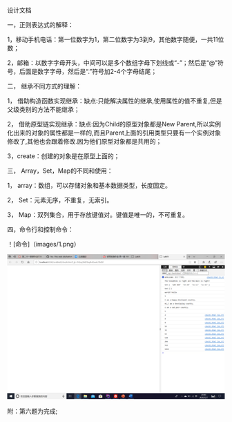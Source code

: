 设计文档

一，正则表达式的解释：

1，移动手机电话：第一位数字为1，第二位数字为3到9，其他数字随便，一共11位数；

2，邮箱：以数字字母开头，中间可以是多个数组字母下划线或“-”；然后是“@”符号，后面是数字字母，然后是“.”符号加2-4个字母结尾；

二，	继承不同方式的理解：

1，	借助构造函数实现继承：缺点:只能解决属性的继承,使用属性的值不重复,但是父级类别的方法不能继承；

2，	借助原型链实现继承：缺点:因为Child的原型对象都是New Parent,所以实例化出来的对象的属性都是一样的,而且Parent上面的引用类型只要有一个实例对象修改了,其他也会跟着修改.因为他们原型对象都是共用的；

3，create：创建的对象是在原型上面的；

三，	Array，Set，Map的不同和使用：

1，	array：数组，可以存储对象和基本数据类型，长度固定。

2，	Set：元素无序，不重复，无索引。 

3，	Map：双列集合，用于存放键值对。键值是唯一的，不可重复。

四，命令行和控制命令：

！[命令]（images/1.png）

![控制台效果](images/2.png)

附：第六题为完成;
